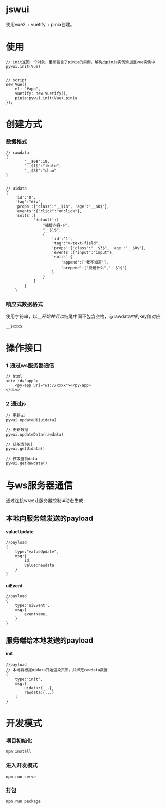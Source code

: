 # jswui
使用vue2 + vuetify + pinia创建。


# 使用
```
// init返回一个对象，里面包含了pinia的实例，解构出pinia实例添加至vue实例中
pywui.init(Vue)


// script
new Vue({
    el: "#app",
    vuetify: new Vuetify(),
    pinia:pywui.init(Vue).pinia
});
```
# 创建方式
### 数据格式
```
// rawdata
{
        "__$0$":18,
        "__$1$":"ikale",
        "__$3$":"chao"
}


// uidata
{
    'id':'0',
    'tag':"div",
    'props':{'class':"__$1$", 'age':"__$0$"},
    'events':{"click":"onclick"},
    'solts':{
            'default':[
                "插槽内容->",
                "__$1$",
                {
                    'id':'1',
                    'tag':"v-text-field",
                    'props':{'class':"__$3$", 'age':"__$0$"},
                    'events':{"input":"input"},
                    'solts':{
                        'append':['我不知道'],
                        'prepend':["爱是什么","__$1$"]
                    }
                }
            ]
        }
    }

```
### 响应式数据格式
使用字符串，以__$开始并且以$结尾中间不包含空格，与rawdata中的key值对应
```
__$xxx$
```

# 操作接口
### 1.通过ws服务器通信
```
// html
<div id="app">
    <py-app uri="ws://xxxx"></py-app>
</div>
```

### 2.通过js
```
// 更新ui
pywui.updateUi(uidata)

// 更新数据
pywui.updateData(rawdata)

// 获取当前ui
pywui.getUidata()

// 获取当前data
pywui.getRawdata()
```


# 与ws服务器通信
通过连接ws来让服务器控制ui动态生成
## 本地向服务端发送的payload
#### valueUpdate
```
//payload
{
    type:"valueUpdate",
    msg:{
        id,
        value:newdata
    }
}
```

#### uiEvent
```
//payload
{
    type:'uiEvent',
    msg:{
        eventName,
    }
}
```
## 服务端给本地发送的payload
#### init
```
//payload
// 本地将根据uidata开始渲染页面，并绑定rawdata数据
{
    type:'init',
    msg:{
        uidata:{...},
        rawdata:{...}
    }
}
```


# 开发模式

### 项目初始化
```
npm install
```

### 进入开发模式
```
npm run serve
```

### 打包
```
npm run package
```